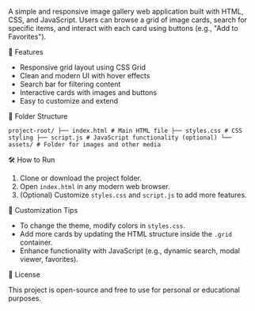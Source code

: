 A simple and responsive image gallery web application built with HTML, CSS, and JavaScript. Users can browse a grid of image cards, search for specific items, and interact with each card using buttons (e.g., "Add to Favorites").


🚀 Features

- Responsive grid layout using CSS Grid
- Clean and modern UI with hover effects
- Search bar for filtering content
- Interactive cards with images and buttons
- Easy to customize and extend


📂 Folder Structure
````
project-root/ ├── index.html # Main HTML file ├── styles.css # CSS styling ├── script.js # JavaScript functionality (optional) └── assets/ # Folder for images and other media
````

 🛠️ How to Run

1. Clone or download the project folder.
2. Open `index.html` in any modern web browser.
3. (Optional) Customize `styles.css` and `script.js` to add more features.


🧩 Customization Tips

- To change the theme, modify colors in `styles.css`.
- Add more cards by updating the HTML structure inside the `.grid` container.
- Enhance functionality with JavaScript (e.g., dynamic search, modal viewer, favorites).

📄 License

This project is open-source and free to use for personal or educational purposes.
